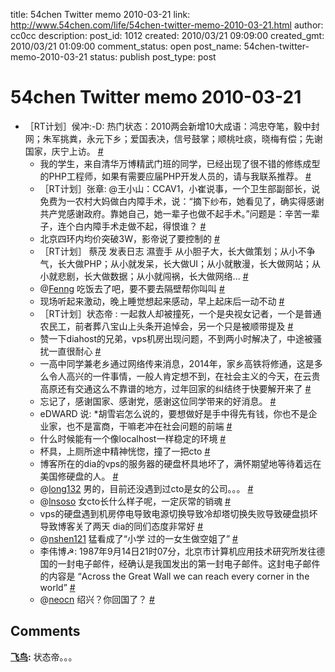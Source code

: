 title: 54chen Twitter memo 2010-03-21 
link: http://www.54chen.com/life/54chen-twitter-memo-2010-03-21.html
author: cc0cc
description: 
post_id: 1012
created: 2010/03/21 09:09:00
created_gmt: 2010/03/21 01:09:00
comment_status: open
post_name: 54chen-twitter-memo-2010-03-21
status: publish
post_type: post

# 54chen Twitter memo 2010-03-21 

* ［RT计划］侯冲:-D: 热门状态：2010两会新增10大成语：鸿忠夺笔，毅中封网；朱军挑粪，永元下乡；爱国表决，信号鼓掌；顺桃吐痰，晓梅有偿；先谢国家，庆宁上访。 [#](http://twitter.com/54chen/statuses/10499056236)
  * 我的学生，来自清华万博精武门班的同学，已经出现了很不错的修练成型的PHP工程师，如果有需要应届PHP开发人员的，请与我联系推荐。 [#](http://twitter.com/54chen/statuses/10508084270)
  * ［RT计划］张章: @王小山：CCAV1，小崔说事，一个卫生部副部长，说免费为一农村大妈做白内障手术，说：“摘下纱布，她看见了，确实得感谢共产党感谢政府。靠她自己，她一辈子也做不起手术。”问题是：辛苦一辈子，连个白内障手术走做不起，得恨谁？ [#](http://twitter.com/54chen/statuses/10509200487)
  * 北京四环内均价突破3W，影帝说了要控制的 [#](http://twitter.com/54chen/statuses/10509513701)
  * ［RT计划］ 蔡茂 发表日志 濕壹手 从小胆子大，长大做策划；从小不争气，长大做PHP；从小就发呆，长大做UI；从小就散漫，长大做网站；从小就悲剧，长大做数据；从小就闯祸，长大做网络... [#](http://twitter.com/54chen/statuses/10510316424)
  * @[Fenng](http://twitter.com/Fenng) 吃饭去了吧，要不要去隔壁帮你叫叫 [#](http://twitter.com/54chen/statuses/10551840949)
  * 现场听起来激动，晚上睡觉想起来感动，早上起床后一动不动 [#](http://twitter.com/54chen/statuses/10564223380)
  * ［RT计划］状态帝 : 一起救人却被撞死，一个是央视女记者，一个是普通农民工，前者葬八宝山上头条开追悼会，另一个只是被顺带提及 [#](http://twitter.com/54chen/statuses/10564753612)
  * 赞一下diahost的兄弟，vps机房出现问题，不到两小时解决了，中途被骚扰一直很耐心 [#](http://twitter.com/54chen/statuses/10603832571)
  * 一高中同学兼老乡通过网络传来消息，2014年，家乡高铁将修通，这是多么令人高兴的一件事情，一般人肯定想不到，在社会主义的今天，在云贵高原还有交通这么不靠谱的地方，过年回家的纠结终于快要解开来了 [#](http://twitter.com/54chen/statuses/10604896407)
  * 忘记了，感谢国家、感谢党，感谢这位同学带来的好消息。 [#](http://twitter.com/54chen/statuses/10604916103)
  * eDWARD 说: *胡雪岩怎么说的，要想做好是手中得先有钱，你也不是企业家，也不是富商，干嘛老冲在社会问题的前端 [#](http://twitter.com/54chen/statuses/10612288506)
  * 什么时候能有一个像localhost一样稳定的环境 [#](http://twitter.com/54chen/statuses/10612319725)
  * 杯具，上厕所途中精神恍惚，撞了一把cto [#](http://twitter.com/54chen/statuses/10661572494)
  * 博客所在的dia的vps的服务器的硬盘杯具地坏了，满怀期望地等待着远在美国修硬盘的人。 [#](http://twitter.com/54chen/statuses/10661701905)
  * @[long132](http://twitter.com/long132) 男的，目前还没遇到过cto是女的公司。。。 [#](http://twitter.com/54chen/statuses/10661826043)
  * @[lnsoso](http://twitter.com/lnsoso) 女cto长什么样子呢，一定灰常的销魂 [#](http://twitter.com/54chen/statuses/10662295228)
  * vps的硬盘遇到机房停电导致电源切换导致冷却塔切换失败导致硬盘损坏导致博客关了两天 dia的同们态度非常好 [#](http://twitter.com/54chen/statuses/10702585425)
  * @[nshen121](http://twitter.com/nshen121) 猛看成了“小学 过的一女生做空姐了” [#](http://twitter.com/54chen/statuses/10713529204)
  * 李伟博☭: 1987年9月14日21时07分，北京市计算机应用技术研究所发往德国的一封电子邮件，经确认是我国发出的第一封电子邮件。这封电子邮件的内容是 “Across the Great Wall we can reach every corner in the world” [#](http://twitter.com/54chen/statuses/10714921424)
  * @[neocn](http://twitter.com/neocn) 绍兴？你回国了？ [#](http://twitter.com/54chen/statuses/10716010320)

## Comments

**[飞鸟](#12188 "2010-03-22 10:35:26"):** 状态帝。。。

